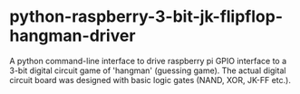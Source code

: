 # python-raspberry-3-bit-jk-flipflop-hangman-driver
A python command-line interface to drive raspberry pi GPIO interface to a 3-bit digital circuit game of 'hangman' (guessing game). The actual digital circuit board was designed with basic logic gates (NAND, XOR, JK-FF etc.). 
